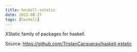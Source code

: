 ```yaml
---
title: haskell-xstatic
date: 2022-08-27
tags: [haskell]
---
```


XStatic family of packages for haskell.

Source: https://github.com/TristanCacqueray/haskell-xstatic
